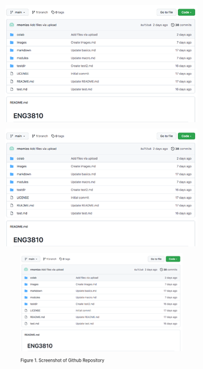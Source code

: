 <!-- insert images from local files -->

![Github Repository Screenshot](f1.png "Screenshot of Github repository")

<!-- insert images from local files with HTML -->
<img src="f1.png" alt="Github Repository Screenshot" title="Github Repository Screenshot" width="915">

<!-- using HTML figure tags -->

<figure>

 ![Repository Screenshot](f1.png "Screenshot of Github repository")
<figcaption style='font-size:.8em'>Figure 1. Screenshot of Github Repository</figcaption>

</figure>